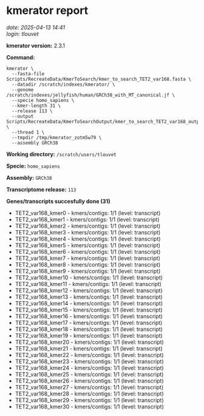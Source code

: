 # kmerator report
*date: 2025-04-13 14:41*  
*login: tlouvet*

**kmerator version:** 2.3.1

**Command:**

```
kmerator \
  --fasta-file Scripts/RecreateData/KmerToSearch/kmer_to_search_TET2_var168.fasta \
  --datadir /scratch/indexes/kmerator/ \
  --genome /scratch/indexes/jellyfish/human/GRCh38_with_MT_canonical.jf \
  --specie homo_sapiens \
  --kmer-length 31 \
  --release 113 \
  --output Scripts/RecreateData/KmerToSearchOutput/kmer_to_search_TET2_var168_output \
  --thread 1 \
  --tmpdir /tmp/kmerator_zotm5w79 \
  --assembly GRCh38
```

**Working directory:** `/scratch/users/tlouvet`

**Specie:** `homo_sapiens`

**Assembly:** `GRCh38`

**Transcriptome release:** `113`

**Genes/transcripts succesfully done (31)**

- TET2_var168_kmer0 - kmers/contigs: 1/1 (level: transcript)
- TET2_var168_kmer1 - kmers/contigs: 1/1 (level: transcript)
- TET2_var168_kmer2 - kmers/contigs: 1/1 (level: transcript)
- TET2_var168_kmer3 - kmers/contigs: 1/1 (level: transcript)
- TET2_var168_kmer4 - kmers/contigs: 1/1 (level: transcript)
- TET2_var168_kmer5 - kmers/contigs: 1/1 (level: transcript)
- TET2_var168_kmer6 - kmers/contigs: 1/1 (level: transcript)
- TET2_var168_kmer7 - kmers/contigs: 1/1 (level: transcript)
- TET2_var168_kmer8 - kmers/contigs: 1/1 (level: transcript)
- TET2_var168_kmer9 - kmers/contigs: 1/1 (level: transcript)
- TET2_var168_kmer10 - kmers/contigs: 1/1 (level: transcript)
- TET2_var168_kmer11 - kmers/contigs: 1/1 (level: transcript)
- TET2_var168_kmer12 - kmers/contigs: 1/1 (level: transcript)
- TET2_var168_kmer13 - kmers/contigs: 1/1 (level: transcript)
- TET2_var168_kmer14 - kmers/contigs: 1/1 (level: transcript)
- TET2_var168_kmer15 - kmers/contigs: 1/1 (level: transcript)
- TET2_var168_kmer16 - kmers/contigs: 1/1 (level: transcript)
- TET2_var168_kmer17 - kmers/contigs: 1/1 (level: transcript)
- TET2_var168_kmer18 - kmers/contigs: 1/1 (level: transcript)
- TET2_var168_kmer19 - kmers/contigs: 1/1 (level: transcript)
- TET2_var168_kmer20 - kmers/contigs: 1/1 (level: transcript)
- TET2_var168_kmer21 - kmers/contigs: 1/1 (level: transcript)
- TET2_var168_kmer22 - kmers/contigs: 1/1 (level: transcript)
- TET2_var168_kmer23 - kmers/contigs: 1/1 (level: transcript)
- TET2_var168_kmer24 - kmers/contigs: 1/1 (level: transcript)
- TET2_var168_kmer25 - kmers/contigs: 1/1 (level: transcript)
- TET2_var168_kmer26 - kmers/contigs: 1/1 (level: transcript)
- TET2_var168_kmer27 - kmers/contigs: 1/1 (level: transcript)
- TET2_var168_kmer28 - kmers/contigs: 1/1 (level: transcript)
- TET2_var168_kmer29 - kmers/contigs: 1/1 (level: transcript)
- TET2_var168_kmer30 - kmers/contigs: 1/1 (level: transcript)
